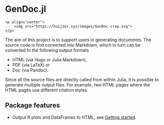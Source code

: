 # GenDoc.jl

```@raw html
<p align="center">
    <img src="https://huijzer.xyz/images/GenDoc-crop.svg">
</p>
```

The aim of this project is to support users in generating documents.
The source code is first converted into Markdown, which in turn can be converted to the following output formats

- HTML (via Hugo or Julia Markdown),
- PDF (via LaTeX) or
- Doc (via Pandoc).

Since all the source files are directly called from within Julia, it is possible to generate multiple output files.
For example, two HTML pages where the HTML pages use different citation styles.

## Package features

- Output R plots and DataFrames to HTML, see [Getting started](gen_gettingstarted.html).


